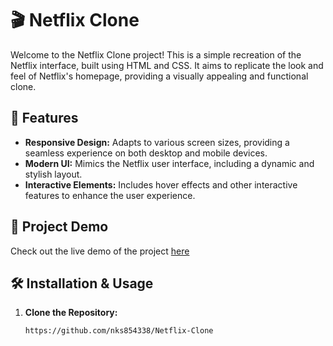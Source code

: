 # 🎬 Netflix Clone

Welcome to the Netflix Clone project! This is a simple recreation of the Netflix interface, built using HTML and CSS. It aims to replicate the look and feel of Netflix's homepage, providing a visually appealing and functional clone.

## 🌟 Features

- **Responsive Design:** Adapts to various screen sizes, providing a seamless experience on both desktop and mobile devices.
- **Modern UI:** Mimics the Netflix user interface, including a dynamic and stylish layout.
- **Interactive Elements:** Includes hover effects and other interactive features to enhance the user experience.

## 🚀 Project Demo

Check out the live demo of the project [here](https://nks854338.github.io/Netflix-Clone/)

## 🛠️ Installation & Usage

1. **Clone the Repository:**
   ```bash
   https://github.com/nks854338/Netflix-Clone
